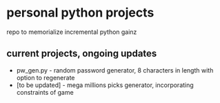 # personal python projects
repo to memorialize incremental python gainz

## current projects, ongoing updates
-  pw_gen.py - random password generator, 8 characters in length with option to regenerate
-  [to be updated] - mega millions picks generator, incorporating constraints of game
